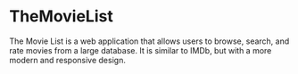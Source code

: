 # TheMovieList
The Movie List is a web application that allows users to browse, search, and rate movies from a large database. It is similar to IMDb, but with a more modern and responsive design.
